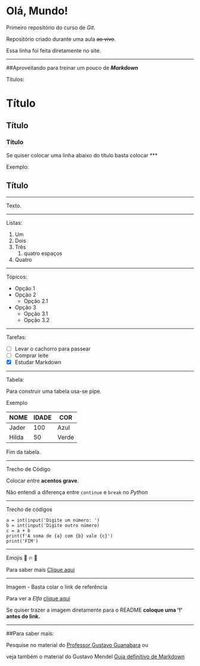 # Olá, Mundo!
 Primeiro repositório do curso de *Git*.

 Repositório criado durante uma aula  ~~ao vivo~~.

Essa linha foi feita diretamente no site.
***
##Aproveitando para treinar um pouco de __*Markdown*__

Títulos:
   # Título
   ## Título
   ### Título

Se quiser colocar uma linha abaixo do título basta colocar ***

Exemplo:

## Título
***
Texto.
***
Listas:

1. Um
1. Dois
999. Três
     1. quatro espaços
1. Quatro
***
Tópicos:

* Opção 1
* Opção 2
  * Opção 2.1
* Opção 3
  * Opção 3.1
  * Opção 3.2
***
Tarefas:

- [ ] Levar o cachorro para passear
- [ ] Comprar leite
- [x] Estudar Markdown
***
Tabela:

Para construir uma tabela usa-se pipe.

Exemplo

NOME|IDADE|COR
---|---|---
Jader|100|Azul
Hilda|50|Verde

Fim da tabela.
***
Trecho de Código

Colocar entre **acentos grave**.

Não entendi a diferença entre `continue` e `break` no *Python*
***
Trecho de códigos

```
a = int(input('Digite um número: ')
b = int(input('Digite outro número)
c = a + b
print(f'A soma de {a} com {b} vale {c}')
print('FIM')
```
***
Emojis
🖖
🔥
🧊

Para saber mais [Clique aqui](https://github.com/ikatyang)


***
Imagem - Basta colar o link de referência

Para ver a *Elfa* [clique aqui](https://github.com/MONTANHA702/Ola-Mundo/blob/main/imagem_download/Elfa.png)

Se quiser trazer a imagem diretamente para o README **coloque uma '!' antes do link.**
***
##Para saber mais:

Pesquise no material do  [Professor Gustavo Guanabara](https://github.com/gustavoguanabara/git-github/blob/master/manuais-PDF/guia-markdown.pdf)
ou

veja também o material do Gustavo Mendel [Guia definitivo de Markdown](https://github.com/mende1/guia-definitivo-de-markdown)


   
